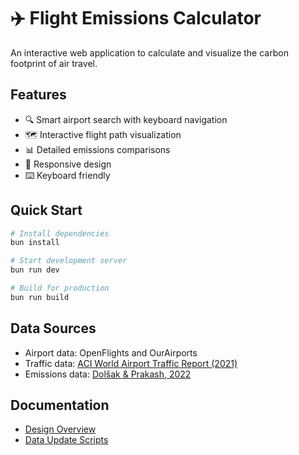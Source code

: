 # ✈️ Flight Emissions Calculator

An interactive web application to calculate and visualize the carbon footprint of air travel.

## Features

- 🔍 Smart airport search with keyboard navigation
- 🗺️ Interactive flight path visualization
- 📊 Detailed emissions comparisons
- 📱 Responsive design
- ⌨️ Keyboard friendly

## Quick Start

```bash
# Install dependencies
bun install

# Start development server
bun run dev

# Build for production
bun run build
```

## Data Sources

- Airport data: OpenFlights and OurAirports
- Traffic data: [ACI World Airport Traffic Report (2021)](https://aci.aero/2022/07/25/final-data-released-top-20-busiest-airports-confirmed/)
- Emissions data: [Dolšak & Prakash, 2022](https://doi.org/10.1007/s44168-022-00001-w)

## Documentation

- [Design Overview](DESIGN.md)
- [Data Update Scripts](scripts/README.md)
